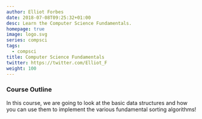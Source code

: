 ```yaml
---
author: Elliot Forbes
date: 2018-07-08T09:25:32+01:00
desc: Learn the Computer Science Fundamentals.
homepage: true
image: logo.svg
series: compsci
tags:
  - compsci
title: Computer Science Fundamentals
twitter: https://twitter.com/Elliot_F
weight: 100
---
```


### Course Outline

In this course, we are going to look at the basic data structures and how you
can use them to implement the various fundamental sorting algorithms!
